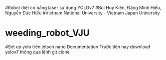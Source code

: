 #Robot diệt cỏ bằng laser sử dụng YOLOv7 
#Bùi Huy Kiên, Đặng Minh Hiếu, Nguyễn Đức Hiếu
#Vietnam National University - Vietnam Japan University
# weeding_robot_VJU
#Set up yolo trên jetson nano 
Documentation
Trước tiên hay download yolov7 thông qua lệnh git clone 

